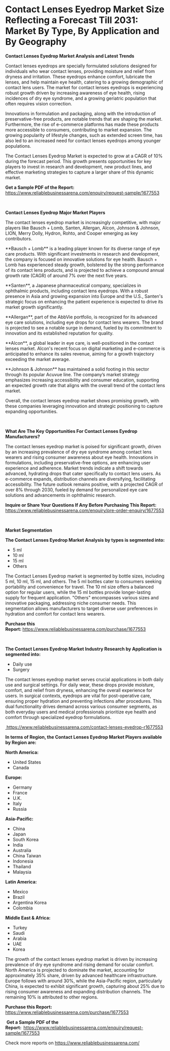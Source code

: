 <p><h1>Contact Lenses Eyedrop Market Size Reflecting a Forecast Till 2031: Market By Type, By Application and By Geography</h1></p><p><strong>Contact Lenses Eyedrop Market Analysis and Latest Trends</strong></p>
<p><p>Contact lenses eyedrops are specially formulated solutions designed for individuals who wear contact lenses, providing moisture and relief from dryness and irritation. These eyedrops enhance comfort, lubricate the lenses, and help maintain eye health, catering to a growing demographic of contact lens users. The market for contact lenses eyedrops is experiencing robust growth driven by increasing awareness of eye health, rising incidences of dry eye syndrome, and a growing geriatric population that often requires vision correction.</p><p>Innovations in formulation and packaging, along with the introduction of preservative-free products, are notable trends that are shaping the market. Furthermore, the rise of e-commerce platforms has made these products more accessible to consumers, contributing to market expansion. The growing popularity of lifestyle changes, such as extended screen time, has also led to an increased need for contact lenses eyedrops among younger populations.</p><p>The Contact Lenses Eyedrop Market is expected to grow at a CAGR of 10% during the forecast period. This growth presents opportunities for key players to invest in research and development, new product lines, and effective marketing strategies to capture a larger share of this dynamic market.</p></p>
<p><strong>Get a Sample PDF of the Report:&nbsp;</strong> <a href="https://www.reliablebusinessarena.com/enquiry/request-sample/1677553?utm_campaign=1990&utm_medium=2&utm_source=Github&utm_content=ia&utm_term=28122024&utm_id=contact-lenses-eyedrop">https://www.reliablebusinessarena.com/enquiry/request-sample/1677553</a></p>
<p>&nbsp;</p>
<p><strong>Contact Lenses Eyedrop Major Market Players</strong></p>
<p><p>The contact lenses eyedrop market is increasingly competitive, with major players like Bausch + Lomb, Santen, Allergan, Alcon, Johnson & Johnson, LION, Merry Dolly, Hydron, Rohto, and Cooper emerging as key contributors.</p><p>**Bausch + Lomb** is a leading player known for its diverse range of eye care products. With significant investments in research and development, the company is focused on innovative solutions for eye health. Bausch + Lomb has experienced steady growth, bolstered by the strong performance of its contact lens products, and is projected to achieve a compound annual growth rate (CAGR) of around 7% over the next five years.</p><p>**Santen**, a Japanese pharmaceutical company, specializes in ophthalmic products, including contact lens eyedrops. With a robust presence in Asia and growing expansion into Europe and the U.S., Santen's strategic focus on enhancing the patient experience is expected to drive its market growth significantly.</p><p>**Allergan**, part of the AbbVie portfolio, is recognized for its advanced eye care solutions, including eye drops for contact lens wearers. The brand is projected to see a notable surge in demand, fueled by its commitment to innovation and its established reputation for quality.</p><p>**Alcon**, a global leader in eye care, is well-positioned in the contact lenses market. Alcon's recent focus on digital marketing and e-commerce is anticipated to enhance its sales revenue, aiming for a growth trajectory exceeding the market average.</p><p>**Johnson & Johnson** has maintained a solid footing in this sector through its popular Acuvue line. The company’s market strategy emphasizes increasing accessibility and consumer education, supporting an expected growth rate that aligns with the overall trend of the contact lens market.</p><p>Overall, the contact lenses eyedrop market shows promising growth, with these companies leveraging innovation and strategic positioning to capture expanding opportunities.</p></p>
<p>&nbsp;</p>
<p><strong>What Are The Key Opportunities For Contact Lenses Eyedrop Manufacturers?</strong></p>
<p><p>The contact lenses eyedrop market is poised for significant growth, driven by an increasing prevalence of dry eye syndrome among contact lens wearers and rising consumer awareness about eye health. Innovations in formulations, including preservative-free options, are enhancing user experience and adherence. Market trends indicate a shift towards advanced, hydrating drops that cater specifically to contact lens users. As e-commerce expands, distribution channels are diversifying, facilitating accessibility. The future outlook remains positive, with a projected CAGR of over 8% through 2030, fueled by demand for personalized eye care solutions and advancements in ophthalmic research.</p></p>
<p><strong>Inquire or Share Your Questions If Any Before Purchasing This Report:</strong> <a href="https://www.reliablebusinessarena.com/enquiry/pre-order-enquiry/1677553?utm_campaign=1990&utm_medium=2&utm_source=Github&utm_content=ia&utm_term=28122024&utm_id=contact-lenses-eyedrop">https://www.reliablebusinessarena.com/enquiry/pre-order-enquiry/1677553</a></p>
<p>&nbsp;</p>
<p><strong>Market Segmentation</strong></p>
<p><strong>The Contact Lenses Eyedrop Market Analysis by types is segmented into:</strong></p>
<p><ul><li>5 ml</li><li>10 ml</li><li>15 ml</li><li>Others</li></ul></p>
<p><p>The Contact Lenses Eyedrop market is segmented by bottle sizes, including 5 ml, 10 ml, 15 ml, and others. The 5 ml bottles cater to consumers seeking portability and convenience for travel. The 10 ml size offers a balanced option for regular users, while the 15 ml bottles provide longer-lasting supply for frequent application. "Others" encompasses various sizes and innovative packaging, addressing niche consumer needs. This segmentation allows manufacturers to target diverse user preferences in hydration and comfort for contact lens wearers.</p></p>
<p><strong>Purchase this Report:&nbsp;</strong><a href="https://www.reliablebusinessarena.com/purchase/1677553?utm_campaign=1990&utm_medium=2&utm_source=Github&utm_content=ia&utm_term=28122024&utm_id=contact-lenses-eyedrop">https://www.reliablebusinessarena.com/purchase/1677553</a></p>
<p>&nbsp;</p>
<p><strong>The Contact Lenses Eyedrop Market Industry Research by Application is segmented into:</strong></p>
<p><ul><li>Daily use</li><li>Surgery</li></ul></p>
<p><p>The contact lenses eyedrop market serves crucial applications in both daily use and surgical settings. For daily wear, these drops provide moisture, comfort, and relief from dryness, enhancing the overall experience for users. In surgical contexts, eyedrops are vital for post-operative care, ensuring proper hydration and preventing infections after procedures. This dual functionality drives demand across various consumer segments, as both everyday users and medical professionals prioritize eye health and comfort through specialized eyedrop formulations.</p></p>
<p><a href="https://www.reliablebusinessarena.com/contact-lenses-eyedrop-r1677553?utm_campaign=1990&utm_medium=2&utm_source=Github&utm_content=ia&utm_term=28122024&utm_id=contact-lenses-eyedrop">&nbsp;https://www.reliablebusinessarena.com/contact-lenses-eyedrop-r1677553</a></p>
<p><strong>In terms of Region, the Contact Lenses Eyedrop Market Players available by Region are:</strong></p>
<p>
    <p> <strong> North America: </strong>
        <ul>
            <li>United States</li>
            <li>Canada</li>
        </ul>
        </p> 
    <p> <strong> Europe: </strong>
        <ul>
            <li>Germany</li>
            <li>France</li>
            <li>U.K.</li>
            <li>Italy</li>
            <li>Russia</li>
        </ul>
        </p> 
    <p> <strong> Asia-Pacific: </strong>
        <ul>
            <li>China</li>
            <li>Japan</li>
            <li>South Korea</li>
            <li>India</li>
            <li>Australia</li>
            <li>China Taiwan</li>
            <li>Indonesia</li>
            <li>Thailand</li>
            <li>Malaysia</li>
        </ul>
        </p> 
    <p> <strong> Latin America: </strong>
        <ul>
            <li>Mexico</li>
            <li>Brazil</li>
            <li>Argentina Korea</li>
            <li>Colombia</li>
        </ul>
        </p> 
    <p> <strong> Middle East & Africa: </strong>
        <ul>
            <li>Turkey</li>
            <li>Saudi</li>
            <li>Arabia</li>
            <li>UAE</li>
            <li>Korea</li>
        </ul>
    </p>
    </p>
<p><p>The growth of the contact lenses eyedrop market is driven by increasing prevalence of dry eye syndrome and rising demand for ocular comfort. North America is projected to dominate the market, accounting for approximately 35% share, driven by advanced healthcare infrastructure. Europe follows with around 30%, while the Asia-Pacific region, particularly China, is expected to exhibit significant growth, capturing about 25% due to rising consumer awareness and expanding distribution channels. The remaining 10% is attributed to other regions.</p></p>
<p><strong>Purchase this Report: </strong><a href="https://www.reliablebusinessarena.com/purchase/1677553?utm_campaign=1990&utm_medium=2&utm_source=Github&utm_content=ia&utm_term=28122024&utm_id=contact-lenses-eyedrop">https://www.reliablebusinessarena.com/purchase/1677553</a></p>
<p>&nbsp;<strong>Get a Sample PDF of the Report:&nbsp;&nbsp;</strong><a href="https://www.reliablebusinessarena.com/enquiry/request-sample/1677553?utm_campaign=1990&utm_medium=2&utm_source=Github&utm_content=ia&utm_term=28122024&utm_id=contact-lenses-eyedrop">https://www.reliablebusinessarena.com/enquiry/request-sample/1677553</a></p>
<p><strong></strong></p>
<p>Check more reports on <a href="https://www.reliablebusinessarena.com/?utm_campaign=1990&utm_medium=2&utm_source=Github&utm_content=ia&utm_term=28122024&utm_id=contact-lenses-eyedrop">https://www.reliablebusinessarena.com/</a></p>